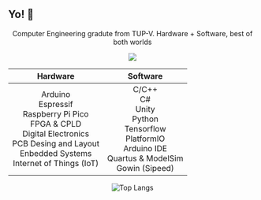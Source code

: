 ## Yo! 👋
<div align="center">

Computer Engineering gradute from TUP-V. Hardware + Software, best of both worlds

</div>
<p align="center">
  <a href="https://skillicons.dev">
    <img src="https://skillicons.dev/icons?i=arduino,raspberrypi,c,cpp,cs,dotnet,unity,github,mysql,python,tensorflow,visualstudio,vscode" />
  </a>
</p>

<div align="center">
  
| Hardware | Software |
| :---: | :---: |
| Arduino <br> Espressif <br> Raspberry Pi Pico <br> FPGA & CPLD <br> Digital Electronics <br> PCB Desing and Layout <br> Enbedded Systems <br> Internet of Things (IoT) | C/C++ <br> C# <br> Unity <br> Python <br> Tensorflow <br> PlatformIO <br> Arduino IDE <br> Quartus & ModelSim <br> Gowin (Sipeed)| 

![Top Langs](https://github-readme-stats.vercel.app/api/top-langs/?username=marukoy-bot&layout=compact&theme=transparent&title_color=c9c9c9&text_color=c9c9c9)  

</div>
